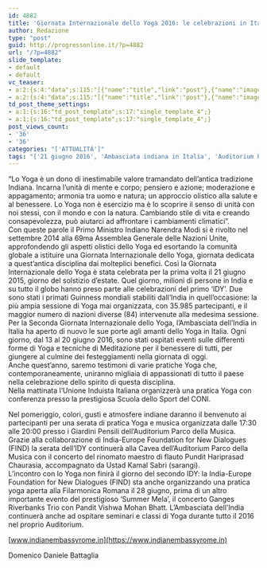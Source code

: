 ```yaml
---
id: 4882
title: 'Giornata Internazionale dello Yoga 2016: le celebrazioni in Italia'
author: Redazione
type: "post"
guid: http://progressonline.it/?p=4882
url: "/?p=4882"
slide_template:
- default
- default
vc_teaser:
- a:2:{s:4:"data";s:115:"[{"name":"title","link":"post"},{"name":"image","image":"featured","link":"none"},{"name":"text","mode":"excerpt"}]";s:7:"bgcolor";s:0:"";}
- a:2:{s:4:"data";s:115:"[{"name":"title","link":"post"},{"name":"image","image":"featured","link":"none"},{"name":"text","mode":"excerpt"}]";s:7:"bgcolor";s:0:"";}
td_post_theme_settings:
- a:1:{s:16:"td_post_template";s:17:"single_template_4";}
- a:1:{s:16:"td_post_template";s:17:"single_template_4";}
post_views_count:
- '36'
- '36'
categories: "['ATTUALITÀ']"
tags: "['21 giugno 2016', 'Ambasciata indiana in Italia', 'Auditorium Parco della Musica', 'benessere', 'celebrazioni', 'CONI', 'International Day of Yoga', 'Narendra Modi', 'news', 'ONU', 'pratica', 'Roma', 'salute', 'sport', 'SummerMela', 'yoga']"
---
```


“Lo Yoga è un dono di inestimabile valore tramandato dell’antica tradizione Indiana. Incarna l’unità di mente e corpo; pensiero e azione; moderazione e appagamento; armonia tra uomo e natura; un approccio olistico alla salute e al benessere. Lo Yoga non è esercizio ma è lo scoprire il senso di unità con noi stessi, con il mondo e con la natura. Cambiando stile di vita e creando consapevolezza, può aiutarci ad affrontare i cambiamenti climatici”.  
Con queste parole il Primo Ministro Indiano Narendra Modi si è rivolto nel settembre 2014 alla 69ma Assemblea Generale delle Nazioni Unite, approfondendo gli aspetti olistici dello Yoga ed esortando la comunità globale a istituire una Giornata Internazionale dello Yoga, giornata dedicata a quest’antica disciplina dai molteplici benefici. Così la Giornata Internazionale dello Yoga è stata celebrata per la prima volta il 21 giugno 2015, giorno del solstizio d’estate. Quel giorno, milioni di persone in India e su tutto il globo hanno preso parte alle celebrazioni del primo ‘IDY’. Due sono stati i primati Guinness mondiali stabiliti dall’India in quell’occasione: la più ampia sessione di Yoga mai organizzata, con 35.985 partecipanti, e il maggior numero di nazioni diverse (84) intervenute alla medesima sessione.  
Per la Seconda Giornata Internazionale dello Yoga, l’Ambasciata dell’India in Italia ha aperto di nuovo le sue porte agli amanti dello Yoga in Italia. Ogni giorno, dal 13 al 20 giugno 2016, sono stati ospitati eventi sulle differenti forme di Yoga e tecniche di Meditazione per il benessere di tutti, per giungere al culmine dei festeggiamenti nella giornata di oggi.  
Anche quest’anno, saremo testimoni di varie pratiche Yoga che, contemporaneamente, uniranno migliaia di appassionati di tutto il paese nella celebrazione dello spirito di questa disciplina.  
Nella mattinata l’Unione Induista Italiana organizzerà una pratica Yoga con conferenza presso la prestigiosa Scuola dello Sport del CONI.

Nel pomeriggio, colori, gusti e atmosfere indiane daranno il benvenuto ai partecipanti per una serata di pratica Yoga e musica organizzata dalle 17:30 alle 20:00 presso i Giardini Pensili dell’Auditorium Parco della Musica.  
Grazie alla collaborazione di India-Europe Foundation for New Dialogues (FIND) la serata dell’IDY continuerà alla Cavea dell’Auditorium Parco della Musica con il concerto del rinomato maestro di flauto Pundit Hariprasad Chaurasia, accompagnato da Ustad Kamal Sabri (sarangi).  
L’incontro con lo Yoga non finirà il giorno del secondo IDY: la India-Europe Foundation for New Dialogues (FIND) sta anche organizzando una pratica yoga aperta alla Filarmonica Romana il 28 giugno, prima di un altro importante evento del prestigioso ‘Summer Mela’, il concerto Ganges Riverbanks Trio con Pandit Vishwa Mohan Bhatt. L’Ambasciata dell’India continuerà anche ad ospitare seminari e classi di Yoga durante tutto il 2016 nel proprio Auditorium.

[www.indianembassyrome.in](https://www.indianembassyrome.in)

Domenico Daniele Battaglia